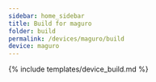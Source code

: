 ```yaml
---
sidebar: home_sidebar
title: Build for maguro
folder: build
permalink: /devices/maguro/build
device: maguro
---
```

{% include templates/device_build.md %}
